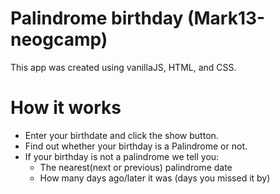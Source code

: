 # Palindrome birthday (Mark13-neogcamp)
This app was created using vanillaJS, HTML, and CSS.

# How it works
* Enter your birthdate and click the show button.
* Find out whether your birthday is a Palindrome or not.
* If your birthday is not a palindrome we tell you:
   * The nearest(next or previous) palindrome date 
   * How many days ago/later it was (days you missed it by)
